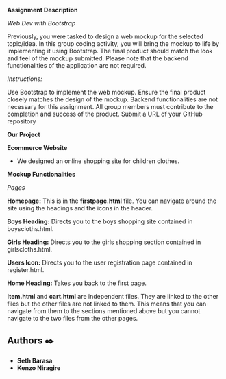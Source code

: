 **Assignment Description**

*Web Dev with Bootstrap*

Previously, you were tasked to design a web mockup for the selected topic/idea. In this group coding activity, you will bring the mockup to life by implementing it using Bootstrap. The final product should match the look and feel of the mockup submitted. Please note that the backend functionalities of the application are not required.

*Instructions:*

Use Bootstrap to implement the web mockup.
Ensure the final product closely matches the design of the mockup.
Backend functionalities are not necessary for this assignment.
All group members must contribute to the completion and success of the product.
Submit a URL of your GitHub repository

**Our Project**

**Ecommerce Website**

* We designed an online shopping site for children clothes.

**Mockup Functionalities**

 *Pages*

 **Homepage:** This is in the **firstpage.html** file. You can navigate around the site using the headings and the icons in the header.

 **Boys Heading:** Directs you to the boys shopping site contained in boyscloths.html.

 **Girls Heading:** Directs you to the girls shopping section contained in girlscloths.html.

 **Users Icon:** Directs you to the user registration page contained in register.html.

 **Home Heading:** Takes you back to the first page.

 **Item.html** and **cart.html** are independent files. They are linked to the other files but the other files are not linked to them. This means that you can navigate from them to the sections mentioned above but you cannot navigate to the two files from the other pages.

 ## Authors :black_nib:
* **Seth Barasa**
* **Kenzo Niragire**

